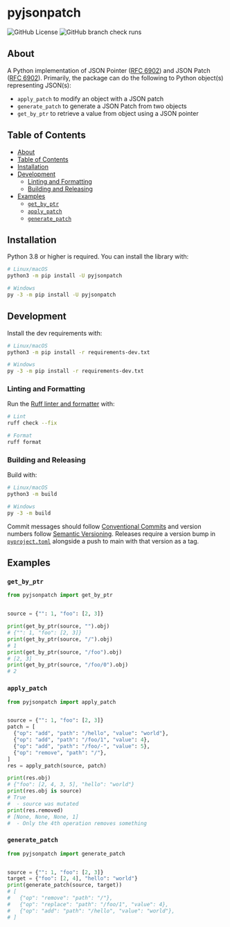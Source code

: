 # pyjsonpatch

![GitHub License](https://img.shields.io/github/license/deephaven/pyjsonpatch)
![GitHub branch check runs](https://img.shields.io/github/check-runs/deephaven/pyjsonpatch/main)


## About

A Python implementation of JSON Pointer ([RFC 6902](https://datatracker.ietf.org/doc/html/rfc6901)) and JSON Patch ([RFC 6902](https://datatracker.ietf.org/doc/html/rfc6902)). Primarily, the package can do the following to Python object(s) representing JSON(s):
- `apply_patch` to modify an object with a JSON patch
- `generate_patch` to generate a JSON Patch from two objects
- `get_by_ptr` to retrieve a value from object using a JSON pointer

## Table of Contents

- [About](#about)
- [Table of Contents](#table-of-contents)
- [Installation](#installation)
- [Development](#development)
  - [Linting and Formatting](#linting-and-formatting)
  - [Building and Releasing](#building-and-releasing)
- [Examples](#examples)
  - [`get_by_ptr`](#get_by_ptr)
  - [`apply_patch`](#apply_patch)
  - [`generate_patch`](#generate_patch)


## Installation

Python 3.8 or higher is required. You can install the library with:
```sh
# Linux/macOS
python3 -m pip install -U pyjsonpatch

# Windows
py -3 -m pip install -U pyjsonpatch
```

## Development

Install the dev requirements with:
```sh
# Linux/macOS
python3 -m pip install -r requirements-dev.txt

# Windows
py -3 -m pip install -r requirements-dev.txt
```

### Linting and Formatting

Run the [Ruff linter and formatter](https://docs.astral.sh/ruff/) with:
```sh
# Lint
ruff check --fix

# Format
ruff format
```

### Building and Releasing

Build with:
```sh
# Linux/macOS
python3 -m build

# Windows
py -3 -m build
```

Commit messages should follow [Conventional Commits](https://www.conventionalcommits.org/en/v1.0.0/) and version numbers follow [Semantic Versioning](https://semver.org/). Releases require a version bump in [`pyproject.toml`](./pyproject.toml) alongside a push to main with that version as a tag.

## Examples

### `get_by_ptr`

```python
from pyjsonpatch import get_by_ptr


source = {"": 1, "foo": [2, 3]}

print(get_by_ptr(source, "").obj)
# {"": 1, "foo": [2, 3]}
print(get_by_ptr(source, "/").obj)
# 1
print(get_by_ptr(source, "/foo").obj)
# [2, 3]
print(get_by_ptr(source, "/foo/0").obj)
# 2
```

### `apply_patch`

```python
from pyjsonpatch import apply_patch


source = {"": 1, "foo": [2, 3]}
patch = [
  {"op": "add", "path": "/hello", "value": "world"},
  {"op": "add", "path": "/foo/1", "value": 4},
  {"op": "add", "path": "/foo/-", "value": 5},
  {"op": "remove", "path": "/"},
]
res = apply_patch(source, patch)

print(res.obj)
# {"foo": [2, 4, 3, 5], "hello": "world"}
print(res.obj is source)
# True
#  - source was mutated
print(res.removed)
# [None, None, None, 1]
#  - Only the 4th operation removes something
```

### `generate_patch`

```python
from pyjsonpatch import generate_patch


source = {"": 1, "foo": [2, 3]}
target = {"foo": [2, 4], "hello": "world"}
print(generate_patch(source, target))
# [
#   {"op": "remove": "path": "/"},
#   {"op": "replace": "path": "/foo/1", "value": 4},
#   {"op": "add": "path": "/hello", "value": "world"},
# ]
```
